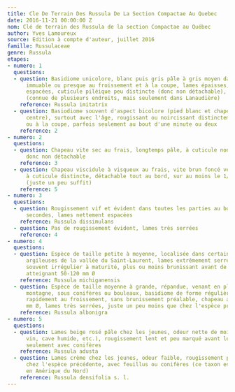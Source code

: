 ```yaml
---
title: Cle De Terrain Des Russula De La Section Compactae Au Quebec
date: 2016-11-21 00:00:00 Z
nom: Clé de terrain des Russula de la section Compactae au Québec
author: Yves Lamoureux
source: Edition à compte d'auteur, juillet 2016
famille: Russulaceae
genre: Russula
etapes:
- numero: 1
  questions:
  - question: Basidiome unicolore, blanc puis gris pâle à gris moyen dans la vieillesse,
      immuable ou presque au froissement et à la coupe, lames épaisses, larges et
      espacées, cuticule piléique peu distincte (donc non détachable), toujours sèche
      (connue de plusieurs endroits, mais seulement dans Lanaudière)
    reference: Russula imitatrix
  - question: Basiodiome souvent d'aspect bicolore (pied blanc et chapeau foncé au
      centre), surtout avec l'âge, rougissant ou noircissant distinctement au froissement
      ou à la coupe, parfois seulement au bout d'une minute ou deux
    reference: 2
- numero: 2
  questions:
  - question: Chapeau vite sec au frais, longtemps pâle, à cuticule non distincte,
      donc non détachable
    reference: 3
  - question: Chapeau viscidule à visqueux au frais, vite brun foncé vers le centre,
      à cuticule distincte, détachable tout au bord, sur au moins le 1/5 du rayon
      (juste un peu suffit)
    reference: 5
- numero: 3
  questions:
  - question: Rougissement vif et évident dans toutes les parties au bout de trente
      secondes, lames nettement espacées
    reference: Russula dissimulans
  - question: Pas de rougissement évident, lames très serrées
    reference: 4
- numero: 4
  questions:
  - question: Espèce de taille petite à moyenne, localisée dans certaines chênaies
      argileuses de la vallée du Saint-Laurent, lames extrêmement serrées, basidiome
      souvent irrégulier à maturité, plus ou moins brunissant avant de noicir, chapeau
      atteignant 50-120 mm Ø
    reference: Russula michiganensis
  - question: Espèce de taille moyenne à grande, répandue, venant en plaine ou en
      montagne, sous conifères ou bouleaux, basidiome de forme régulière, noircissant
      rapidement au froissement, sans brunissement préalable, chapeau atteignant 80-150
      mm Ø, lames très serrées, juste un peu moins que chez l'espèce précédente
    reference: Russula albonigra
- numero: 5
  questions:
  - question: Lames beige rosé pâle chez les jeunes, odeur nette de moisi (lie de
      vin, cave humide, etc.), rougissement lent et peu marqué avant le noircissement,
      seulement avec conifères
    reference: Russula adusta
  - question: Lames crème chez les jeunes, odeur faible, rougissement plus net que
      chez l'espèce précédente, avec feuillus ou conifères (ce taxon est multispécifique
      en Amérique du Nord)
    reference: Russula densifolia s. l.
---
```


